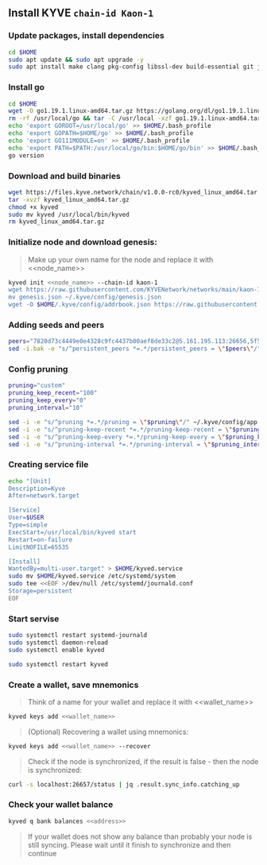 ## Install KYVE ```chain-id Kaon-1```

### Update packages, install dependencies
```bash
cd $HOME
sudo apt update && sudo apt upgrade -y
sudo apt install make clang pkg-config libssl-dev build-essential git jq ncdu bsdmainutils htop -y < "/dev/null"
```
### Install go
```bash
cd $HOME
wget -O go1.19.1.linux-amd64.tar.gz https://golang.org/dl/go1.19.1.linux-amd64.tar.gz
rm -rf /usr/local/go && tar -C /usr/local -xzf go1.19.1.linux-amd64.tar.gz && rm go1.19.1.linux-amd64.tar.gz
echo 'export GOROOT=/usr/local/go' >> $HOME/.bash_profile
echo 'export GOPATH=$HOME/go' >> $HOME/.bash_profile
echo 'export GO111MODULE=on' >> $HOME/.bash_profile
echo 'export PATH=$PATH:/usr/local/go/bin:$HOME/go/bin' >> $HOME/.bash_profile && . $HOME/.bash_profile
go version
```
### Download and build binaries
```bash
wget https://files.kyve.network/chain/v1.0.0-rc0/kyved_linux_amd64.tar.gz
tar -xvzf kyved_linux_amd64.tar.gz
chmod +x kyved
sudo mv kyved /usr/local/bin/kyved
rm kyved_linux_amd64.tar.gz
```
### Initialize node and download genesis:
> Make up your own name for the node and replace it with <<node_name>>
```bash
kyved init <<node_name>> --chain-id kaon-1
wget https://raw.githubusercontent.com/KYVENetwork/networks/main/kaon-1/genesis.json
mv genesis.json ~/.kyve/config/genesis.json
wget -O $HOME/.kyve/config/addrbook.json https://raw.githubusercontent.com/88Mikhail88/My_Testnets/main/KYVE/addrbook.json
```
### Adding seeds and peers
```bash
peers="7820d73c4449e0e4328c9fc4437b00aef8de33c2@5.161.195.113:26656,5f54a853e7224ad32cbe4e5cddead24b512b629f@51.159.191.220:28656,08a80bccd4c11803e471ce6257090add30e5d7f2@136.243.148.246:28656,cabe6a63f30100bc66ee4f2a20cb9afa8bc8ade9@185.213.25.129:46656,f5a6484b239fdbe3f9c9bad889d737e8a9f153c6@149.102.140.248:46656"
sed -i.bak -e "s/^persistent_peers *=.*/persistent_peers = \"$peers\"/" ~/.kyve/config/config.toml
```
### Config pruning
```bash
pruning="custom"
pruning_keep_recent="100"
pruning_keep_every="0"
pruning_interval="10"

sed -i -e "s/^pruning *=.*/pruning = \"$pruning\"/" ~/.kyve/config/app.toml
sed -i -e "s/^pruning-keep-recent *=.*/pruning-keep-recent = \"$pruning_keep_recent\"/" ~/.kyve/config/app.toml
sed -i -e "s/^pruning-keep-every *=.*/pruning-keep-every = \"$pruning_keep_every\"/" ~/.kyve/config/app.toml
sed -i -e "s/^pruning-interval *=.*/pruning-interval = \"$pruning_interval\"/" ~/.kyve/config/app.toml
```
### Creating service file
```bash
echo "[Unit]
Description=Kyve
After=network.target

[Service]
User=$USER
Type=simple
ExecStart=/usr/local/bin/kyved start
Restart=on-failure
LimitNOFILE=65535

[Install]
WantedBy=multi-user.target" > $HOME/kyved.service
sudo mv $HOME/kyved.service /etc/systemd/system
sudo tee <<EOF >/dev/null /etc/systemd/journald.conf
Storage=persistent
EOF
```
### Start servise
```bash
sudo systemctl restart systemd-journald
sudo systemctl daemon-reload
sudo systemctl enable kyved 

sudo systemctl restart kyved
```

### Create a wallet, save mnemonics
> Think of a name for your wallet and replace it with <<wallet_name>>
```bash
kyved keys add <<wallet_name>>
```
> (Optional) Recovering a wallet using mnemonics:
```bash
kyved keys add <<wallet_name>> --recover
```
> Check if the node is synchronized, if the result is false - then the node is synchronized:
```bash
curl -s localhost:26657/status | jq .result.sync_info.catching_up
```

### Check your wallet balance
```bash
kyved q bank balances <<address>>
```
> If your wallet does not show any balance than probably your node is still syncing. Please wait until it finish to synchronize and then continue
